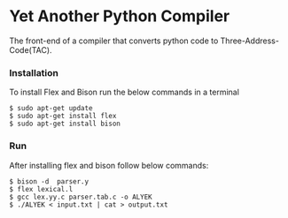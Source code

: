 # Yet Another Python Compiler
The front-end of a compiler that converts python code to Three-Address-Code(TAC).

### Installation
To install Flex and Bison run the below commands in a terminal

``` 
$ sudo apt-get update
$ sudo apt-get install flex
$ sudo apt-get install bison
```

### Run 
After installing flex and bison follow below commands:

``` 
$ bison -d  parser.y
$ flex lexical.l
$ gcc lex.yy.c parser.tab.c -o ALYEK
$ ./ALYEK < input.txt | cat > output.txt
```

